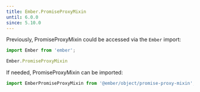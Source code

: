 ```yaml
---
title: Ember.PromiseProxyMixin
until: 6.0.0
since: 5.10.0
---
```



Previously, PromiseProxyMixin could be accessed via the `Ember` import:
```js
import Ember from 'ember';

Ember.PromiseProxyMixin
```

 If needed, PromiseProxyMixin can be imported:
```js
import EmberPromiseProxyMixin from '@ember/object/promise-proxy-mixin';
```
